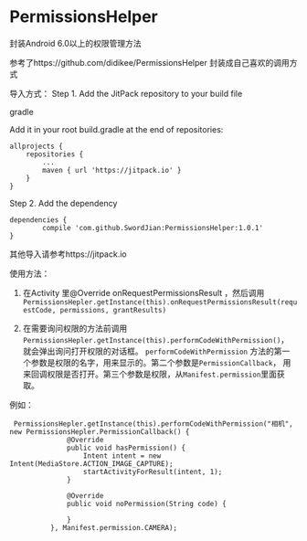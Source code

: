 # PermissionsHelper
封装Android 6.0以上的权限管理方法

参考了https://github.com/didikee/PermissionsHelper 封装成自己喜欢的调用方式

导入方式：
Step 1. Add the JitPack repository to your build file

gradle

Add it in your root build.gradle at the end of repositories:

	allprojects {
		repositories {
			...
			maven { url 'https://jitpack.io' }
		}
	}
Step 2. Add the dependency

	dependencies {
	        compile 'com.github.SwordJian:PermissionsHelper:1.0.1'
	}
  
  其他导入请参考https://jitpack.io
  
  使用方法：
  1. 在Activity 里@Override onRequestPermissionsResult ，然后调用`PermissionsHepler.getInstance(this).onRequestPermissionsResult(requestCode, permissions, grantResults)`<br>
  
  2. 在需要询问权限的方法前调用`PermissionsHepler.getInstance(this).performCodeWithPermission()`， 就会弹出询问打开权限的对话框。
  `performCodeWithPermission` 方法的第一个参数是权限的名字，用来显示的。第二个参数是`PermissionCallback`， 用来回调权限是否打开。第三个参数是权限，从`Manifest.permission`里面获取。<br>
  
  例如：
  ```
   PermissionsHepler.getInstance(this).performCodeWithPermission("相机", new PermissionsHepler.PermissionCallback() {
                @Override
                public void hasPermission() {
                    Intent intent = new Intent(MediaStore.ACTION_IMAGE_CAPTURE);
                    startActivityForResult(intent, 1);
                }

                @Override
                public void noPermission(String code) {

                }
            }, Manifest.permission.CAMERA);
```
